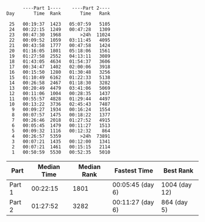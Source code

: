 ```
      ----Part 1----    ----Part 2----
Day       Time  Rank       Time   Rank  

 25   00:19:37  1423   05:07:59   5105
 24   00:22:15  1249   00:47:28   1309
 23   00:47:30  1968       >24h  11024
 22   00:09:52  1059   03:11:45   4095
 21   00:43:58  1777   00:47:58   1424
 20   01:16:05  1801   05:18:06   1561
 19   01:27:58  2552   04:13:11   3089
 18   01:43:05  4634   01:54:37   3606
 17   00:34:47  1402   02:00:06   3918
 16   00:15:50  1280   01:30:48   3256
 15   01:10:49  6162   01:22:33   5138
 14   00:26:58  2467   01:18:30   3282
 13   00:20:49  4479   03:41:06   5069
 12   00:11:06  1004   00:28:35   1437
 11   00:55:57  4828   01:29:44   4497
 10   00:13:22  3736   02:45:43   7487
  9   00:09:27  1934   00:16:24   1554
  8   00:07:57  1475   00:18:22   1377
  7   00:26:46  2018   01:27:52   4915
  6   00:05:45  1479   00:11:27   1513
  5   00:09:32  1116   00:12:32    864
  4   00:26:57  5359       >24h  73891
  3   00:07:21  1435   00:12:00   1341
  2   00:07:21  1461   00:15:15   2114
  1   00:50:59  5530   00:52:35   5010
```

Part   | Median Time | Median Rank  | Fastest Time| Best Rank
-------| ------------| -------------|-------------|----------
Part 1 | 00:22:15   | 1801    | 00:05:45 (day 6)   | 1004 (day 12)
Part 2 | 01:27:52   | 3282    | 00:11:27 (day 6)   | 864 (day 5)


